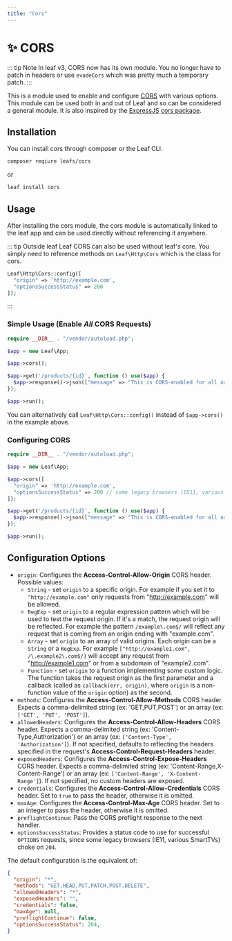 ```yaml
---
title: "Cors"
---
```


<!-- markdownlint-disable no-inline-html -->
# ✨ CORS

::: tip Note
In leaf v3, CORS now has its own module. You no longer have to patch in headers or use `evadeCors` which was pretty much a temporary patch.
:::

This is a module used to enable and configure [CORS](http://en.wikipedia.org/wiki/Cross-origin_resource_sharing) with various options. This module can be used both in and out of Leaf and so can be considered a general module. It is also inspired by the [ExpressJS](https://github.com/expressjs/express) [cors package](https://github.com/expressjs/cors).

## Installation

You can install cors through composer or the Leaf CLI.

```sh
composer reqiure leafs/cors
```

or

```sh
leaf install cors
```

## Usage

After installing the cors module, the cors module is automatically linked to the leaf app and can be used directly without referencing it anywhere.

::: tip Outside leaf
Leaf CORS can also be used without leaf's core. You simply need to reference methods on `Leaf\Http\Cors` which is the class for cors.

```php
Leaf\Http\Cors::config([
  "origin" => 'http://example.com',
  "optionsSuccessStatus" => 200
]);
```

:::

### Simple Usage (Enable *All* CORS Requests)

```php
require __DIR__ . "/vendor/autoload.php";

$app = new Leaf\App;

$app->cors();

$app->get('/products/{id}', function () use($app) {
  $app->response()->json(["message" => "This is CORS-enabled for all origins!"]);
});

$app->run();
```

You can alternatively call `Leaf\Http\Cors::config()` instead of `$app->cors()` in the example above.

### Configuring CORS

```php
require __DIR__ . "/vendor/autoload.php";

$app = new Leaf\App;

$app->cors([
  "origin" => 'http://example.com',
  "optionsSuccessStatus" => 200 // some legacy browsers (IE11, various SmartTVs) choke on 204
]);

$app->get('/products/{id}', function () use($app) {
  $app->response()->json(["message" => "This is CORS-enabled for all origins!"]);
});

$app->run();
```

## Configuration Options

* `origin`: Configures the **Access-Control-Allow-Origin** CORS header. Possible values:
  * `String` - set `origin` to a specific origin. For example if you set it to `"http://example.com"` only requests from "http://example.com" will be allowed.
  * `RegExp` - set `origin` to a regular expression pattern which will be used to test the request origin. If it's a match, the request origin will be reflected. For example the pattern `/example\.com$/` will reflect any request that is coming from an origin ending with "example.com".
  * `Array` - set `origin` to an array of valid origins. Each origin can be a `String` or a `RegExp`. For example `["http://example1.com", /\.example2\.com$/]` will accept any request from "http://example1.com" or from a subdomain of "example2.com".
  * `Function` - set `origin` to a function implementing some custom logic. The function takes the request origin as the first parameter and a callback (called as `callback(err, origin)`, where `origin` is a non-function value of the `origin` option) as the second.
* `methods`: Configures the **Access-Control-Allow-Methods** CORS header. Expects a comma-delimited string (ex: 'GET,PUT,POST') or an array (ex: `['GET', 'PUT', 'POST']`).
* `allowedHeaders`: Configures the **Access-Control-Allow-Headers** CORS header. Expects a comma-delimited string (ex: 'Content-Type,Authorization') or an array (ex: `['Content-Type', 'Authorization']`). If not specified, defaults to reflecting the headers specified in the request's **Access-Control-Request-Headers** header.
* `exposedHeaders`: Configures the **Access-Control-Expose-Headers** CORS header. Expects a comma-delimited string (ex: 'Content-Range,X-Content-Range') or an array (ex: `['Content-Range', 'X-Content-Range']`). If not specified, no custom headers are exposed.
* `credentials`: Configures the **Access-Control-Allow-Credentials** CORS header. Set to `true` to pass the header, otherwise it is omitted.
* `maxAge`: Configures the **Access-Control-Max-Age** CORS header. Set to an integer to pass the header, otherwise it is omitted.
* `preflightContinue`: Pass the CORS preflight response to the next handler.
* `optionsSuccessStatus`: Provides a status code to use for successful `OPTIONS` requests, since some legacy browsers (IE11, various SmartTVs) choke on `204`.

The default configuration is the equivalent of:

```json
{
  "origin": "*",
  "methods": "GET,HEAD,PUT,PATCH,POST,DELETE",
  "allowedHeaders": "*",
  "exposedHeaders": "",
  "credentials": false,
  "maxAge": null,
  "preflightContinue": false,
  "optionsSuccessStatus": 204,
}
```
